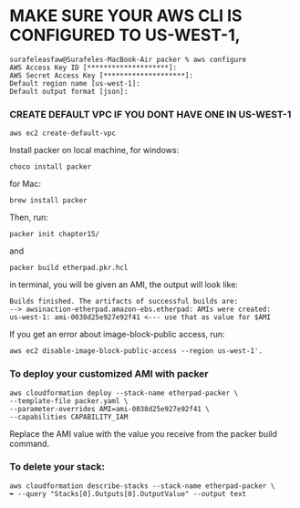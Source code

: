 # MAKE SURE YOUR AWS CLI IS CONFIGURED TO US-WEST-1,
```
surafeleasfaw@Surafeles-MacBook-Air packer % aws configure
AWS Access Key ID [********************]: 
AWS Secret Access Key [********************]: 
Default region name [us-west-1]: 
Default output format [json]:
```
###  CREATE DEFAULT VPC IF YOU DONT HAVE ONE IN US-WEST-1
```
aws ec2 create-default-vpc
```

Install packer on local machine, for windows:
```
choco install packer 
```
for Mac:
```
brew install packer
```

Then, run:
```
packer init chapter15/
```
and
```
packer build etherpad.pkr.hcl 
```
in terminal, you will be given an AMI, the output will look like:



```
Builds finished. The artifacts of successful builds are:
--> awsinaction-etherpad.amazon-ebs.etherpad: AMIs were created:
us-west-1: ami-0038d25e927e92f41 <--- use that as value for $AMI
```

If you get an error about image-block-public access, run: 
```
aws ec2 disable-image-block-public-access --region us-west-1'.
```

### To deploy your customized AMI with packer
```
aws cloudformation deploy --stack-name etherpad-packer \
--template-file packer.yaml \
--parameter-overrides AMI=ami-0038d25e927e92f41 \
--capabilities CAPABILITY_IAM
```
Replace the AMI value with the value you receive from the packer build command.

### To delete your stack:
```
aws cloudformation describe-stacks --stack-name etherpad-packer \
➥ --query "Stacks[0].Outputs[0].OutputValue" --output text
```
